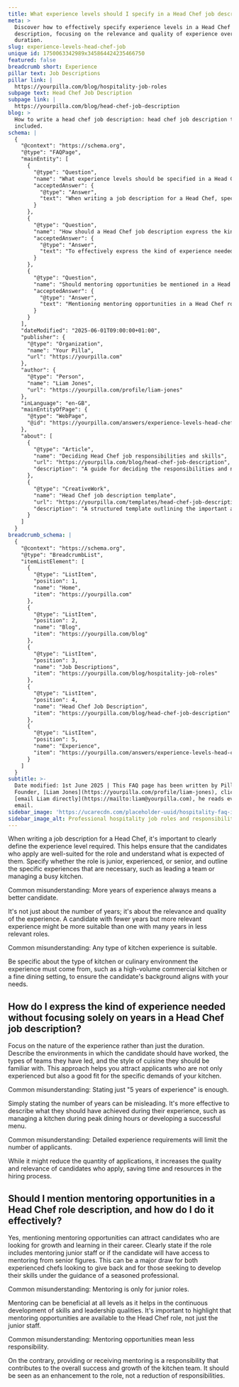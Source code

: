 ```yaml
---
title: What experience levels should I specify in a Head Chef job description?
meta: >
  Discover how to effectively specify experience levels in a Head Chef job
  description, focusing on the relevance and quality of experience over
  duration.
slug: experience-levels-head-chef-job
unique id: 1750063342989x345864424235466750
featured: false
breadcrumb short: Experience
pillar text: Job Descriptions
pillar link: |
  https://yourpilla.com/blog/hospitality-job-roles
subpage text: Head Chef Job Description
subpage link: |
  https://yourpilla.com/blog/head-chef-job-description
blog: >
  How to write a head chef job description: head chef job description template
  included.
schema: |
  {
    "@context": "https://schema.org",
    "@type": "FAQPage",
    "mainEntity": [
      {
        "@type": "Question",
        "name": "What experience levels should be specified in a Head Chef job description?",
        "acceptedAnswer": {
          "@type": "Answer",
          "text": "When writing a job description for a Head Chef, specify whether the role is junior, experienced, or senior. Clearly outline the specific experiences necessary, such as leading a team or managing a busy kitchen. Focus on relevant and quality experience rather than just the number of years, and be specific about the type of kitchen or culinary environment the experience should come from."
        }
      },
      {
        "@type": "Question",
        "name": "How should a Head Chef job description express the kind of experience needed?",
        "acceptedAnswer": {
          "@type": "Answer",
          "text": "To effectively express the kind of experience needed in a Head Chef job description, focus on the nature of the experience rather than just duration. Describe the environments the candidate should have worked in, the types of teams they have led, and the style of cuisine they should be familiar with. Detail the achievements expected during their experience, like managing a kitchen during peak dining hours or developing a successful menu."
        }
      },
      {
        "@type": "Question",
        "name": "Should mentoring opportunities be mentioned in a Head Chef role description, and how is it done effectively?",
        "acceptedAnswer": {
          "@type": "Answer",
          "text": "Mentioning mentoring opportunities in a Head Chef role description can attract candidates seeking growth and learning. Clearly state if the role includes mentoring junior staff or if the candidate will have access to mentoring from senior figures. Highlight that mentoring is beneficial at all levels and contributes to the development of skills and leadership qualities, enhancing the role rather than reducing responsibilities."
        }
      }
    ],
    "dateModified": "2025-06-01T09:00:00+01:00",
    "publisher": {
      "@type": "Organization",
      "name": "Your Pilla",
      "url": "https://yourpilla.com"
    },
    "author": {
      "@type": "Person",
      "name": "Liam Jones",
      "url": "https://yourpilla.com/profile/liam-jones"
    },
    "inLanguage": "en-GB",
    "mainEntityOfPage": {
      "@type": "WebPage",
      "@id": "https://yourpilla.com/answers/experience-levels-head-chef-job"
    },
    "about": [
      {
        "@type": "Article",
        "name": "Deciding Head Chef job responsibilities and skills",
        "url": "https://yourpilla.com/blog/head-chef-job-description",
        "description": "A guide for deciding the responsibilities and necessary skills in a Head Chef job description."
      },
      {
        "@type": "CreativeWork",
        "name": "Head Chef job description template",
        "url": "https://yourpilla.com/templates/head-chef-job-description",
        "description": "A structured template outlining the important areas to cover when creating a Head Chef job description."
      }
    ]
  }
breadcrumb_schema: |
  {
    "@context": "https://schema.org",
    "@type": "BreadcrumbList",
    "itemListElement": [
      {
        "@type": "ListItem",
        "position": 1,
        "name": "Home",
        "item": "https://yourpilla.com"
      },
      {
        "@type": "ListItem",
        "position": 2,
        "name": "Blog",
        "item": "https://yourpilla.com/blog"
      },
      {
        "@type": "ListItem",
        "position": 3,
        "name": "Job Descriptions",
        "item": "https://yourpilla.com/blog/hospitality-job-roles"
      },
      {
        "@type": "ListItem",
        "position": 4,
        "name": "Head Chef Job Description",
        "item": "https://yourpilla.com/blog/head-chef-job-description"
      },
      {
        "@type": "ListItem",
        "position": 5,
        "name": "Experience",
        "item": "https://yourpilla.com/answers/experience-levels-head-chef-job"
      }
    ]
  }
subtitle: >-
  Date modified: 1st June 2025 | This FAQ page has been written by Pilla
  Founder, [Liam Jones](https://yourpilla.com/profile/liam-jones), click to
  [email Liam directly](https://mailto:liam@yourpilla.com), he reads every
  email.
sidebar_image: 'https://ucarecdn.com/placeholder-uuid/hospitality-faq-image.jpg'
sidebar_image_alt: Professional hospitality job roles and responsibilities
---
```

When writing a job description for a Head Chef, it's important to clearly define the experience level required. This helps ensure that the candidates who apply are well-suited for the role and understand what is expected of them. Specify whether the role is junior, experienced, or senior, and outline the specific experiences that are necessary, such as leading a team or managing a busy kitchen.

Common misunderstanding: More years of experience always means a better candidate.

It's not just about the number of years; it's about the relevance and quality of the experience. A candidate with fewer years but more relevant experience might be more suitable than one with many years in less relevant roles.

Common misunderstanding: Any type of kitchen experience is suitable.

Be specific about the type of kitchen or culinary environment the experience must come from, such as a high-volume commercial kitchen or a fine dining setting, to ensure the candidate's background aligns with your needs.

## How do I express the kind of experience needed without focusing solely on years in a Head Chef job description?

Focus on the nature of the experience rather than just the duration. Describe the environments in which the candidate should have worked, the types of teams they have led, and the style of cuisine they should be familiar with. This approach helps you attract applicants who are not only experienced but also a good fit for the specific demands of your kitchen.

Common misunderstanding: Stating just "5 years of experience" is enough.

Simply stating the number of years can be misleading. It's more effective to describe what they should have achieved during their experience, such as managing a kitchen during peak dining hours or developing a successful menu.

Common misunderstanding: Detailed experience requirements will limit the number of applicants.

While it might reduce the quantity of applications, it increases the quality and relevance of candidates who apply, saving time and resources in the hiring process.

## Should I mention mentoring opportunities in a Head Chef role description, and how do I do it effectively?

Yes, mentioning mentoring opportunities can attract candidates who are looking for growth and learning in their career. Clearly state if the role includes mentoring junior staff or if the candidate will have access to mentoring from senior figures. This can be a major draw for both experienced chefs looking to give back and for those seeking to develop their skills under the guidance of a seasoned professional.

Common misunderstanding: Mentoring is only for junior roles.

Mentoring can be beneficial at all levels as it helps in the continuous development of skills and leadership qualities. It's important to highlight that mentoring opportunities are available to the Head Chef role, not just the junior staff.

Common misunderstanding: Mentoring opportunities mean less responsibility.

On the contrary, providing or receiving mentoring is a responsibility that contributes to the overall success and growth of the kitchen team. It should be seen as an enhancement to the role, not a reduction of responsibilities.
